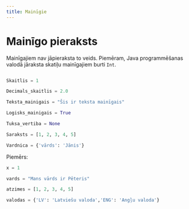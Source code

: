 ```yaml
---
title: Mainīgie
---
```

# Mainīgo pieraksts

Mainīgajiem nav jāpieraksta to veids. Piemēram, Java programmēšanas valodā jāraksta skatiļu mainīgajiem burti `Int`.

~~~python

Skaitlis = 1

Decimals_skaitlis = 2.0

Teksta_mainigais = "Šis ir teksta mainīgais"

Logisks_mainigais = True

Tuksa_vertiba = None

Saraksts = [1, 2, 3, 4, 5]

Vardnica = {'vārds': 'Jānis'}

~~~

Piemērs:

~~~python
x = 1

vards = "Mans vārds ir Pēteris"

atzimes = [1, 2, 3, 4, 5]

valodas = {'LV': 'Latviešu valoda','ENG': 'Angļu valoda'}
~~~
